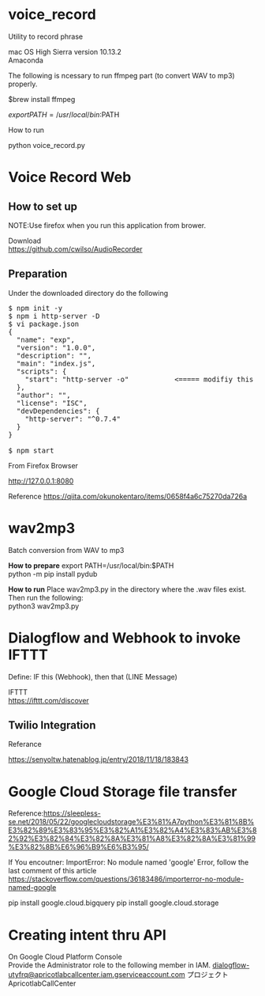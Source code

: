 # voice_record
Utility to record phrase

mac OS High Sierra  version  10.13.2
<br>
Amaconda

The following is ncessary to run ffmpeg part (to convert WAV to mp3) properly.

$brew install ffmpeg

$export PATH=/usr/local/bin:$PATH


How to run

python voice_record.py

<h1> Voice Record Web </h1>

<h2>How to set up</h2>

NOTE:Use firefox when you run this application from brower.<br>

Download<br>
https://github.com/cwilso/AudioRecorder

<h2>Preparation</h2>

Under the downloaded directory do the following

<PRE>
$ npm init -y
$ npm i http-server -D
$ vi package.json
{
  "name": "exp",
  "version": "1.0.0",
  "description": "",
  "main": "index.js",
  "scripts": {
    "start": "http-server -o"           <===== modifiy this line like this
  },
  "author": "",
  "license": "ISC",
  "devDependencies": {
    "http-server": "^0.7.4"
  }
}

$ npm start
</PRE>

From Firefox Browser <br>

http://127.0.0.1:8080



Reference
https://qiita.com/okunokentaro/items/0658f4a6c75270da726a


<h1>wav2mp3</h1>

Batch conversion from WAV to mp3

<b>How to prepare</b>
export PATH=/usr/local/bin:$PATH<br>
python -m pip install pydub<br>

<b>How to run</b>
Place wav2mp3.py in the directory where the .wav files exist.<br>
Then run the following:<br>
python3 wav2mp3.py
 
 


<h1>Dialogflow and Webhook to invoke IFTTT</h1>

Define:  IF this (Webhook), then that (LINE Message)

IFTTT<br>
https://ifttt.com/discover



<h2>Twilio Integration</h2>

Referance<br>

https://senyoltw.hatenablog.jp/entry/2018/11/18/183843


<h1>Google Cloud Storage file transfer</h1>

Reference:https://sleepless-se.net/2018/05/22/googlecloudstorage%E3%81%A7python%E3%81%8B%E3%82%89%E3%83%95%E3%82%A1%E3%82%A4%E3%83%AB%E3%82%92%E3%82%84%E3%82%8A%E3%81%A8%E3%82%8A%E3%81%99%E3%82%8B%E6%96%B9%E6%B3%95/ <br>

If You encoutner:  ImportError: No module named 'google'  Error, follow the last comment of this article<br>
https://stackoverflow.com/questions/36183486/importerror-no-module-named-google

pip install google.cloud.bigquery
pip install google.cloud.storage


<h1>Creating intent thru API</h1>

On Google Cloud Platform Console<br>
Provide the Administrator role to the following member in IAM.
dialogflow-utyfrq@apricotlabcallcenter.iam.gserviceaccount.com
プロジェクト
ApricotlabCallCenter
